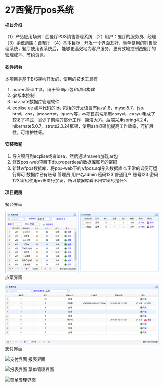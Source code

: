 # 27西餐厅pos系统

#### 项目介绍
（1）产品应用场景：西餐厅POS销售管理系统
（2）用户：餐厅的服务员、经理
（3）系统范围：西餐厅
（4）基本目标：开发一个界面友好、简单易用的销售管理系统，餐厅使用该系统后， 能够更高效地为客户服务，更有效地控制西餐厅的管理成本、节约资源。


#### 软件架构
本项目是基于B/S架构开发的，使用的技术工具有
1.	maven管理工具，用于管理jar包和项目构建
2.	git版本控制
3.	navicate数据库管理软件
4.	ecplise ee 编写代码的ide
包括的开发语言有java1.8，mysql5.7，jsp，html，css，javascrtpt，jquery等，本项目前端采用easyui，easyui集成了较多了样式，减少了前端的部分工作，简洁大方。后端采用spring4.2.4，hibernate5.0.7，struts2.3.24框架，使用ssh框架能提高工作效率，可扩展性，可维护性等。 



#### 安装教程

1. 导入项目到ecplise或者idea，然后通过maven加载jar包
2. 修改pos-web项目下db.properties的数据库账号的密码
3. 新建wfpos数据库，将pos-web下的wfpos.sql导入数据库
4.正常的话便可运行即可
数据库已有账号  管理员 用户名admin 密码123
               普通用户 账号123 密码123
密码使用md5进行加密，所以数据库看不出来密码是什么


#### 项目截图
餐台界面

![餐台界面](https://github.com/gitforzzj/pos/blob/master/pos-parent/images/%E7%82%B9%E8%8F%9C%E7%95%8C%E9%9D%A2.png)
点菜界面

![点菜界面](https://github.com/gitforzzj/pos/blob/master/pos-parent/images/%E9%A4%90%E5%8F%B0%E7%95%8C%E9%9D%A2.png)
支付界面

![支付界面](https://gitee.com/uploads/images/2018/0617/220401_ccf520b1_1667883.png "微信截图_20180617220115.png")
报表界面

![报表界面](https://gitee.com/uploads/images/2018/0617/220412_50df52e0_1667883.png "微信截图_20180617220124.png")
菜单管理界面

![菜单管理界面](https://gitee.com/uploads/images/2018/0617/220420_14d2876f_1667883.png "微信截图_20180617220133.png")
